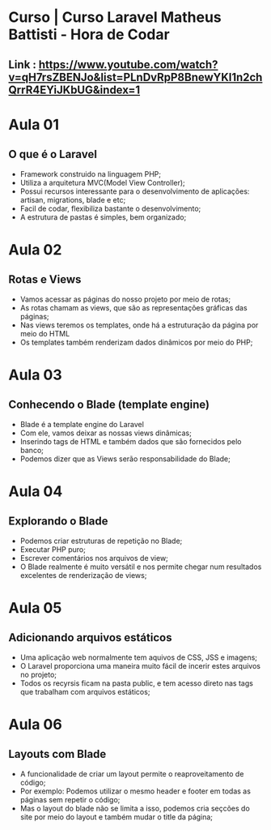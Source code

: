 # Curso | Curso Laravel Matheus Battisti - Hora de Codar
## Link : https://www.youtube.com/watch?v=qH7rsZBENJo&list=PLnDvRpP8BnewYKI1n2chQrrR4EYiJKbUG&index=1

# Aula 01
## O que é o Laravel

- Framework construido na linguagem PHP;
- Utiliza a arquitetura MVC(Model View Controller);
- Possui recursos interessante para o desenvolvimento de aplicações: artisan, migrations, blade e etc;
- Facil de codar, flexibiliza bastante  o desenvolvimento;
- A estrutura de pastas é simples, bem organizado;

# Aula 02
## Rotas e Views

- Vamos acessar as páginas do nosso projeto por meio de rotas;
- As rotas chamam as views, que são as representações gráficas das páginas;
- Nas views teremos os templates, onde há a estruturação da página por meio do HTML
- Os templates também renderizam dados dinâmicos por meio do PHP;


# Aula 03
## Conhecendo o Blade (template engine)

- Blade é a template engine do Laravel
- Com ele, vamos deixar as nossas views dinâmicas;
- Inserindo tags de HTML e também dados que são fornecidos pelo banco;
- Podemos dizer que as Views serão responsabilidade do Blade;

# Aula 04
## Explorando o Blade

- Podemos criar estruturas de repetição no Blade;
- Executar PHP puro;
- Escrever comentários nos arquivos de view;
- O Blade realmente é muito versátil e nos permite chegar num resultados excelentes de renderização de views;

# Aula 05
## Adicionando arquivos estáticos

- Uma aplicação web normalmente tem aquivos de CSS, JSS e imagens;
- O Laravel proporciona uma maneira muito fácil de incerir estes arquivos no projeto;
- Todos os recyrsis ficam na pasta public, e tem acesso direto nas tags que trabalham com arquivos estáticos;

# Aula 06
## Layouts com Blade

- A funcionalidade de criar um layout permite o reaproveitamento de código;
- Por exemplo: Podemos utilizar o mesmo header e footer em todas as páginas sem repetir o código;
- Mas o layout do blade não se limita a isso, podemos cria seçcões do site por meio do layout e também mudar o title da página; 

 
